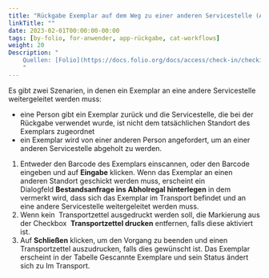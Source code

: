```yaml
---
title: "Rückgabe Exemplar auf dem Weg zu einer anderen Servicestelle (Abholregal)"
linkTitle: ""
date: 2023-02-01T00:00:00-00:00
tags: [by-folio, for-anwender, app-rückgabe, cat-workflows]
weight: 20
Description: "
    Quellen: [Folio](https://docs.folio.org/docs/access/check-in/checkin/#checking-in-an-item-on-route-to-another-service-point) & [GBV](https://info.gbv.de/pages/viewpage.action?pageId=843317299)
    "
---
```


Es gibt zwei Szenarien, in denen ein Exemplar an eine andere Servicestelle weitergeleitet werden muss:

-   eine Person gibt ein Exemplar zurück und die Servicestelle, die bei der Rückgabe verwendet wurde, ist nicht dem tatsächlichen Standort des Exemplars zugeordnet
-   ein Exemplar wird von einer anderen Person angefordert, um an einer anderen Servicestelle abgeholt zu werden.
1.  Entweder den Barcode des Exemplars einscannen, oder den Barcode eingeben und auf **Eingabe** klicken. Wenn das Exemplar an einen anderen Standort geschickt werden muss, erscheint ein Dialogfeld **Bestandsanfrage ins Abholregal hinterlegen** in dem vermerkt wird, dass sich das Exemplar im Transport befindet und an eine andere Servicestelle weitergeleitet werden muss.
2.  Wenn kein  Transportzettel ausgedruckt werden soll, die Markierung aus der Checkbox  **Transportzettel drucken** entfernen, falls diese aktiviert ist.
3.  Auf **Schließen** klicken, um den Vorgang zu beenden und einen Transportzettel auszudrucken, falls dies gewünscht ist. Das Exemplar erscheint in der Tabelle Gescannte Exemplare und sein Status ändert sich zu Im Transport.
